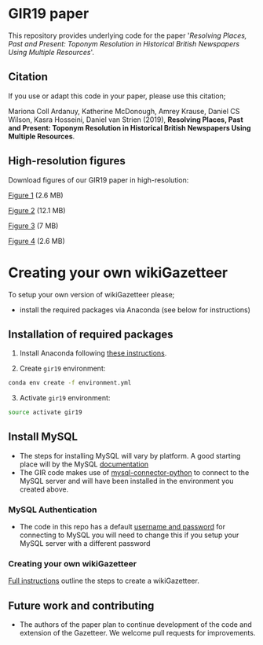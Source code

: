 # GIR19 paper

This repository provides underlying code for the paper '*Resolving Places, Past and Present: Toponym Resolution in Historical British Newspapers Using Multiple Resources*'.  


## Citation
If you use or adapt this code in your paper, please use this citation; 

Mariona Coll Ardanuy, Katherine McDonough, Amrey Krause, Daniel CS Wilson, Kasra Hosseini, Daniel van Strien (2019), **Resolving Places, Past and Present: Toponym Resolution in Historical British Newspapers Using Multiple Resources**.

## High-resolution figures

Download figures of our GIR19 paper in high-resolution:

[Figure 1](https://github.com/alan-turing-institute/lwm_GIR19_resolving_places/files/3791076/fig01.pdf) (2.6 MB)

[Figure 2](https://github.com/alan-turing-institute/lwm_GIR19_resolving_places/files/3791083/fig02.pdf) (12.1 MB)

[Figure 3](https://github.com/alan-turing-institute/lwm_GIR19_resolving_places/files/3791087/fig03.pdf) (7 MB)

[Figure 4](https://github.com/alan-turing-institute/lwm_GIR19_resolving_places/files/3791090/fig04.pdf) (2.6 MB)

# Creating your own wikiGazetteer

To setup your own version of wikiGazetteer please;

- install the required packages via Anaconda (see below for instructions) 

## Installation of required packages 

1. Install Anaconda following [these instructions](https://docs.anaconda.com/anaconda/install/).

2. Create `gir19` environment:

```bash
conda env create -f environment.yml
```

3. Activate `gir19` environment:

```bash
source activate gir19
```

## Install MySQL 

- The steps for installing MySQL will vary by platform. A good starting place will by the MySQL [documentation](https://dev.mysql.com/doc/)
- The GIR code makes use of [mysql-connector-python](https://pypi.org/project/mysql-connector-python/) to connect to the MySQL server and will have been installed in the environment you created above. 

### MySQL Authentication 
- The code in this repo has a default [username and password](https://github.com/alan-turing-institute/lwm_GIR19_resolving_places/blob/master/gazetteer_construction/addLocations.py#L178
) for connecting to MySQL you will need to change this if you setup your MySQL server with a different password 

### Creating your own wikiGazetteer
[Full instructions](https://github.com/alan-turing-institute/lwm_GIR19_resolving_places/tree/master/gazetteer_construction) outline the steps to create a wikiGazetteer.


## Future work and contributing 
- The authors of the paper plan to continue development of the code and extension of the Gazetteer. We welcome pull requests for improvements. 
